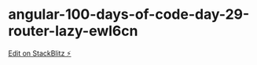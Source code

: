 # angular-100-days-of-code-day-29-router-lazy-ewl6cn

[Edit on StackBlitz ⚡️](https://stackblitz.com/edit/angular-100-days-of-code-day-29-router-lazy-ewl6cn)